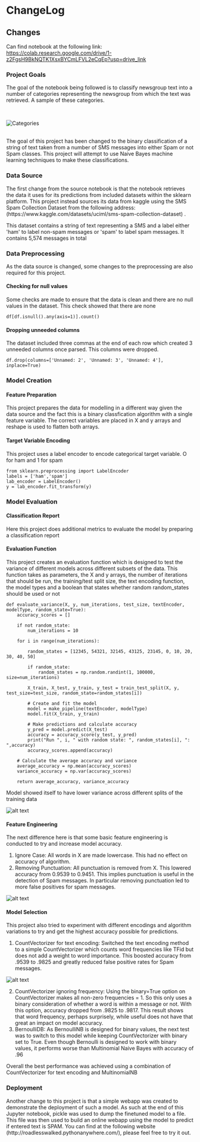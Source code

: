 # ChangeLog

## Changes
Can find notebook at the following link: https://colab.research.google.com/drive/1-z2FgsH9BkNQTK1XsxBYCmLFVL2eCqEp?usp=drive_link

### Project Goals
<p> The goal of the notebook being followed is to classify newsgroup text into a number of categories representing the newsgroup from which the text was retrieved. A sample of these categories.</p>
<br>

![Categories](Images/categoryImage.png)

<br>
<g> The goal of this project has been changed to the binary classification of a string of text taken from a number of SMS messages into either Spam or not Spam classes. This project will attempt to use Naive Bayes machine learning techniques to make these classifications.

### Data Source
<p> The first change from the source notebook is that the notebook retrieves the data it uses for its predictions from included datasets within the sklearn platform. This project instead sources its data from kaggle using the SMS Spam Collection Dataset from the following address: (https://www.kaggle.com/datasets/uciml/sms-spam-collection-dataset) .
</p>
<p> This dataset contains a string of text representing a SMS and a label either 'ham' to label non-spam messages or 'spam' to label spam messages. It contains 5,574 messages in total</p> 

### Data Preprocessing
<p> As the data source is changed, some changes to the preprocessing are also required for this project.</p>

#### Checking for null values
<p> Some checks are made to ensure that the data is clean and there are no null values in the dataset. This check showed that there are none </p>

```
df[df.isnull().any(axis=1)].count()
```

#### Dropping unneeded columns
<p> The dataset included three commas at the end of each row which created 3 unneeded columns once parsed. This columns were dropped. </p>

```
df.drop(columns=['Unnamed: 2', 'Unnamed: 3', 'Unnamed: 4'], inplace=True)
```
### Model Creation

#### Feature Preparation
<p> This project prepares the data for modelling in a different way given the data source and the fact this is a binary classfication algorithm with a single feature variable. The correct variables are placed in X and y arrays and reshape is used to flatten both arrays.</p>

#### Target Variable Encoding
<p> This project uses a label encoder to encode categorical target variable. O for ham and 1 for spam </p>

```
from sklearn.preprocessing import LabelEncoder
labels = ['ham','spam']
lab_encoder = LabelEncoder()
y = lab_encoder.fit_transform(y)
```

### Model Evaluation

#### Classification Report
<p> Here this project does additional metrics to evaluate the model by preparing a classification report </p> 

#### Evaluation Function
<p> This project creates an evaluation function which is designed to test the variance of different models across different subsets of the data. This function takes as parameters, the X and y arrays, the number of iterations that should be run, the training/test split size, the text encoding function, the model types and a boolean that states whether random random_states should be used or not </p>

```
def evaluate_variance(X, y, num_iterations, test_size, textEncoder, modelType, random_state=True):
    accuracy_scores = []

    if not random_state:
        num_iterations = 10
        
    for i in range(num_iterations):

        random_states = [12345, 54321, 32145, 43125, 23145, 0, 10, 20, 30, 40, 50]

        if random_state:
            random_states = np.random.randint(1, 100000, size=num_iterations)

        X_train, X_test, y_train, y_test = train_test_split(X, y, test_size=test_size, random_state=random_states[i])
        
        # Create and fit the model
        model = make_pipeline(textEncoder, modelType)
        model.fit(X_train, y_train)
        
        # Make predictions and calculate accuracy
        y_pred = model.predict(X_test)
        accuracy = accuracy_score(y_test, y_pred)
        print("Run ", i, " with random state: ", random_states[i], ": ",accuracy)
        accuracy_scores.append(accuracy)

    # Calculate the average accuracy and variance
    average_accuracy = np.mean(accuracy_scores)
    variance_accuracy = np.var(accuracy_scores)
        
    return average_accuracy, variance_accuracy
```
<p> Model showed itself to have lower variance across different splits of the training data</p>

![alt text](Images/split.png)

#### Feature Engineering
<p> The next difference here is that some basic feature engineering is conducted to try and increase model accuracy. </p>

1. Ignore Case: All words in X are made lowercase. This had no effect on accuracy of algorithm.
2. Removing Punctuation: All punctuation is removed from X. This lowered accuracy from 0.9539 to 0.9451. This implies punctuation is useful in the detection of Spam messages. In particular removing punctuation led to more false positives for spam messages.

![alt text](Images/punc.png)

#### Model Selection
<p> This project also tried to experiment with different encodings and algorithm variations to try and get the highest accuracy possible for predictions.</p>

1. CountVectorizer for text encoding: Switched the text encoding method to a simple CountVectorizer which counts word frequencies like TFid but does not add a weight to word importance. This boosted accuracy from .9539 to .9825 and greatly reduced false positive rates for Spam messages.

![alt text](Images/best.png)

2. CountVectorizer ignoring frequency: Using the binary=True option on CountVectorizer makes all non-zero frequencies = 1. So this only uses a binary consideration of whether a word is within a message or not. With this option, accuracy dropped from .9825 to .9817. This result shows that word frequency, perhaps surprisely, while useful does not have that great an impact on model accuracy.
3. BernoulliDB: As BernoulliNB is designed for binary values, the next test was to switch to this model while keeping CountVectorizer with binary set to True. Even though Bernoulli is designed to work with binary values, it performs worse than Multinomial Naive Bayes with accuracy of .96

<p>Overall the best performance was achieved using a combination of CountVectorizer for text encoding and MultinomialNB </p>

### Deployment
<p> Another change to this project is that a simple webapp was created to demonstrate the deployment of such a model. As such at the end of this Jupyter notebook, pickle was used to dump the finetuned model to a file. This file was then used to build an online webapp using the model to predict if entered text is SPAM. You can find at the following website (http://roadlesswalked.pythonanywhere.com/), please feel free to try it out. </p>

